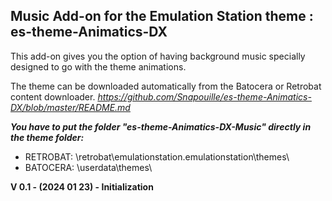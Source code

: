 ## Music Add-on for the Emulation Station theme : es-theme-Animatics-DX
This add-on gives you the option of having background music specially designed to go with the theme animations.

The theme can be downloaded automatically from the Batocera or Retrobat content downloader.
*https://github.com/Snapouille/es-theme-Animatics-DX/blob/master/README.md*

***You have to put the folder "es-theme-Animatics-DX-Music" directly in the theme folder:***
- RETROBAT: 
\retrobat\emulationstation\.emulationstation\themes\
- BATOCERA: 
\userdata\themes\


**V 0.1 - (2024 01 23) - Initialization**


